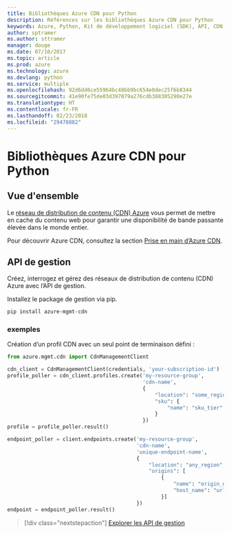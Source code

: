 ```yaml
---
title: Bibliothèques Azure CDN pour Python
description: Références sur les bibliothèques Azure CDN pour Python
keywords: Azure, Python, Kit de développement logiciel (SDK), API, CDN
author: sptramer
ms.author: sttramer
manager: douge
ms.date: 07/10/2017
ms.topic: article
ms.prod: azure
ms.technology: azure
ms.devlang: python
ms.service: multiple
ms.openlocfilehash: 92d6dd6ce55964bc48bb9bc654e8dec25f6b8344
ms.sourcegitcommit: 41e90fe75de03d397079a276cdb388305290e27e
ms.translationtype: HT
ms.contentlocale: fr-FR
ms.lasthandoff: 02/23/2018
ms.locfileid: "29478882"
---
```

# <a name="azure-cdn-libraries-for-python"></a>Bibliothèques Azure CDN pour Python

## <a name="overview"></a>Vue d'ensemble

Le [réseau de distribution de contenu (CDN) Azure](https://docs.microsoft.com/en-us/azure/cdn/cdn-overview) vous permet de mettre en cache du contenu web pour garantir une disponibilité de bande passante élevée dans le monde entier.

Pour découvrir Azure CDN, consultez la section [Prise en main d’Azure CDN](https://docs.microsoft.com/en-us/azure/cdn/cdn-create-new-endpoint).

## <a name="management-apis"></a>API de gestion

Créez, interrogez et gérez des réseaux de distribution de contenu (CDN) Azure avec l’API de gestion.

Installez le package de gestion via pip.

```bash
pip install azure-mgmt-cdn
```

### <a name="example"></a>exemples

Création d’un profil CDN avec un seul point de terminaison défini :

```python
from azure.mgmt.cdn import CdnManagementClient

cdn_client = CdnManagementClient(credentials, 'your-subscription-id')
profile_poller = cdn_client.profiles.create('my-resource-group',
                                            'cdn-name',
                                            {
                                                "location": "some_region", 
                                                "sku": {
                                                    "name": "sku_tier"
                                                } 
                                            })
profile = profile_poller.result()

endpoint_poller = client.endpoints.create('my-resource-group',
                                          'cdn-name',
                                          'unique-endpoint-name', 
                                          { 
                                              "location": "any_region", 
                                              "origins": [
                                                  {
                                                      "name": "origin_name", 
                                                      "host_name": "url"
                                                  }]
                                          })
endpoint = endpoint_poller.result()
```

> [!div class="nextstepaction"]
> [Explorer les API de gestion](/python/api/overview/azure/cdn/management)
